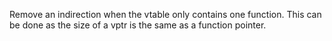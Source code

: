 Remove an indirection when the vtable only contains one function.
This can be done as the size of a vptr is the same as a function pointer.
